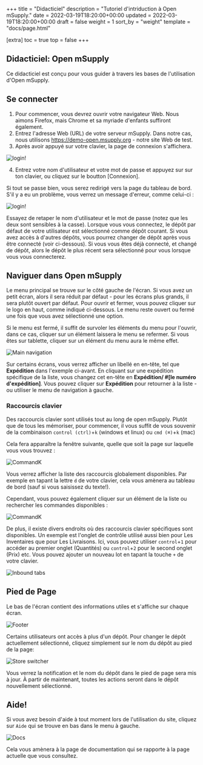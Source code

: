 +++
title = "Didacticiel"
description = "Tutoriel d'intriduction à Open mSupply."
date = 2022-03-19T18:20:00+00:00
updated = 2022-03-19T18:20:00+00:00
draft = false
weight = 1
sort_by = "weight"
template = "docs/page.html"

[extra]
toc = true
top = false
+++

## Didacticiel: Open mSupply

Ce didacticiel est conçu pour vous guider à travers les bases de l'utilisation d'Open mSupply.

## Se connecter

1. Pour commencer, vous devrez ouvrir votre navigateur Web. Nous aimons Firefox, mais Chrome et sa myriade d'enfants suffiront également.
2. Entrez l'adresse Web (URL) de votre serveur mSupply. Dans notre cas, nous utilisons https://demo-open.msupply.org - notre site Web de test.
3. Après avoir appuyé <entrer> sur votre clavier, la page de connexion s'affichera.

![login!](/docs/log_in.png)

4. Entrez votre nom d'utilisateur et votre mot de passe et appuyez sur <entrer> sur ton clavier, ou cliquez sur le boutton [Connexion].

Si tout se passe bien, vous serez redirigé vers la page du tableau de bord.
S'il y a eu un problème, vous verrez un message d'erreur, comme celui-ci :

![login!](/docs/log_in_error.png)

Essayez de retaper le nom d'utilisateur et le mot de passe (notez que les deux sont sensibles à la casse).
Lorsque vous vous connectez, le dépôt par défaut de votre utilisateur est sélectionné comme dépôt courant. Si vous avez accès à d'autres dépôts, vous pourrez changer de dépôt après vous être connecté (voir ci-dessous).
Si vous vous êtes déjà connecté, et changé de dépôt, alors le dépôt le plus récent sera sélectionné pour vous lorsque vous vous connecterez.

## Naviguer dans Open mSupply

Le menu principal se trouve sur le côté gauche de l'écran. Si vous avez un petit écran, alors il sera réduit par défaut - pour les écrans plus grands, il sera plutôt ouvert par défaut. Pour ouvrir et fermer, vous pouvez cliquer sur le logo en haut, comme indiqué ci-dessous. Le menu reste ouvert ou fermé une fois que vous avez sélectionné une option.

Si le menu est fermé, il suffit de survoler les éléments du menu pour l'ouvrir, dans ce cas, cliquer sur un élément laissera le menu se refermer. Si vous êtes sur tablette, cliquer sur un élément du menu aura le même effet.

![Main navigation](/docs/main_nav.gif)

Sur certains écrans, vous verrez afficher un libellé en en-tête, tel que **Expédition** dans l'exemple ci-avant. En cliquant sur une expédition spécifique de la liste, vous changez cet en-tête en **Expédition/ #[le numéro d'expédition]**. Vous pouvez cliquer sur  **Expédition** pour retourner à la liste - ou utiliser le menu de navigation à gauche.

### Raccourcis clavier

Des raccourcis clavier sont utilisés tout au long de open mSupply. Plutôt que de tous les mémoriser, pour commencer, il vous suffit de vous souvenir de la combinaison `control (ctrl)`+`k` (windows et linux) ou `cmd (⌘)`+`k` (mac)

Cela fera apparaître la fenêtre suivante, quelle que soit la page sur laquelle vous vous trouvez :

![CommandK](/docs/cmd_k.png)

Vous verrez afficher la liste des raccourcis globalement disponibles. Par exemple en tapant la lettre `d` de votre clavier, cela vous amènera au tableau de bord (sauf si vous saisissez du texte!).

Cependant, vous pouvez également cliquer sur un élément de la liste ou rechercher les commandes disponibles :

![CommandK](/docs/cmd_k.gif)

De plus, il existe divers endroits où des raccourcis clavier spécifiques sont disponibles. Un exemple est l'onglet de contrôle utilisé aussi bien pour Les Inventaires que pour Les Livraisons. Ici, vous pouvez utiliser `control`+`1` pour accéder au premier onglet (Quantités) ou `control`+`2` pour le second onglet (Prix) etc. Vous pouvez ajouter un nouveau lot en tapant la touche `+` de votre clavier. 

![Inbound tabs](/docs/replenishment/is_edit_keyboard_shortcuts.png)



## Pied de Page

Le bas de l'écran contient des informations utiles et s'affiche sur chaque écran.

![Footer](/docs/footer.png)

Certains utilisateurs ont accès à plus d'un dépôt. Pour changer le dépôt actuellement sélectionné, cliquez simplement sur le nom du dépôt au pied de la page:

![Store switcher](/docs/store_switcher.gif)

Vous verrez la notification et le nom du dépôt dans le pied de page sera mis à jour. À partir de maintenant, toutes les actions seront dans le dépôt nouvellement sélectionné.

## Aide!

Si vous avez besoin d'aide à tout moment lors de l'utilisation du site, cliquez sur `Aide` qui se trouve en bas dans le menu à gauche. 

![Docs](/docs/docs_nav.png)

Cela vous amènera à la page de documentation qui se rapporte à la page actuelle que vous consultez.
